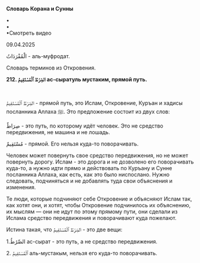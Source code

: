 **Словарь Корана и Сунны**  
  
  
•  
•  
•Смотреть видео  
  
09.04.2025  
  

الْمُفْرَدَاتُ - аль-муфродат.

Словарь терминов из Откровения.

  

**212. الصِّرَٰطُ ٱلْمُسْتَقِيمُ ас-сыратуль мустаким, прямой путь.**

 

الصِّرَٰطُ ٱلْمُسْتَقِيمُ - прямой путь, это Ислам, Откровение, Куръан и хадисы
посланника Аллаха ﷺ. Это предложение состоит из двух слов: 

صِرَاطٌ - это путь, по которому идёт человек. Это не средство передвижения,
не машина и не лошадь. 

مُسْتَقِيمٌ - прямой. Его нельзя куда-то поворачивать. 

Человек может повернуть свое средство передвижения, но не может
повернуть дорогу. Ислам - это дорога и не дозволено его поворачивать
куда-то, а нужно идти прямо и действовать по Куръану и Сунне посланника
Аллаха, как есть, как это было ниспослано. Нужно следовать, подчиняться
и не добавлять туда свои объяснения и изменения. 

Те люди, которые подчиняют себе Откровение и объясняют Ислам так, как
хотят они, и хотят, чтобы Откровение подчинилось их объяснению, их
мыслям — они не идут по этому прямому пути, они сделали из Ислама
средство передвижения и поворачивают куда пожелают. 

Истина такая, что الصِّرَٰطُ ٱلْمُسْتَقِيمُ - это две вещи:

1.الصِّرَٰطُ ас-сырат - это путь, а не средство передвижения. 

2\. ٱلْمُسْتَقِيمُ аль-мустакым, нельзя его куда-то поворачивать. 
